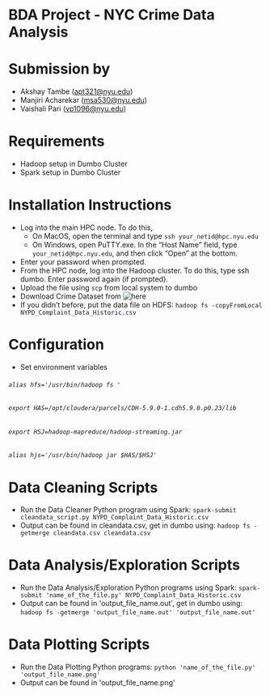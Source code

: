 # BDA Project - NYC Crime Data Analysis

# Submission by
* Akshay Tambe (apt321@nyu.edu)
* Manjiri Acharekar (msa530@nyu.edu)
* Vaishali Pari (vp1096@nyu.edu)

# Requirements
* Hadoop setup in Dumbo Cluster
* Spark setup in Dumbo Cluster

# Installation Instructions
* Log into the main HPC node. To do this,
  - On MacOS, open the terminal and type `ssh your_netid@hpc.nyu.edu`
  - On Windows, open PuTTY.exe. In the “Host Name” field, type `your_netid@hpc.nyu.edu`, and then click “Open” at the bottom.
* Enter your password when prompted.
* From the HPC node, log into the Hadoop cluster. To do this, type ssh dumbo. Enter password again (if prompted).
* Upload the file using `scp` from local system to dumbo
* Download Crime Dataset from ![here](https://data.cityofnewyork.us/Public-Safety/NYPD-Complaint-Data-Historic/qgea-i56i)
* If you	didn’t	before,	put	the	data	file	on	HDFS: `hadoop fs -copyFromLocal NYPD_Complaint_Data_Historic.csv`

# Configuration
* Set environment variables
###### `alias hfs='/usr/bin/hadoop fs '`
###### `export HAS=/opt/cloudera/parcels/CDH-5.9.0-1.cdh5.9.0.p0.23/lib`
###### `export HSJ=hadoop-mapreduce/hadoop-streaming.jar`
###### `alias hjs='/usr/bin/hadoop jar $HAS/$HSJ'`

# Data Cleaning Scripts
* Run	the	Data Cleaner Python	program	using	Spark: `spark-submit cleandata_script.py NYPD_Complaint_Data_Historic.csv`
* Output can be found in cleandata.csv, get in dumbo using: `hadoop fs -getmerge cleandata.csv cleandata.csv`

# Data Analysis/Exploration Scripts
* Run	the	Data Analysis/Exploration Python programs using	Spark: `spark-submit 'name_of_the_file.py' NYPD_Complaint_Data_Historic.csv`
* Output can be found in 'output_file_name.out', get in dumbo using: `hadoop fs -getmerge 'output_file_name.out' 'output_file_name.out'`

# Data Plotting Scripts
* Run	the	Data Plotting Python programs: `python 'name_of_the_file.py' 'output_file_name.png'`
* Output can be found in 'output_file_name.png'
